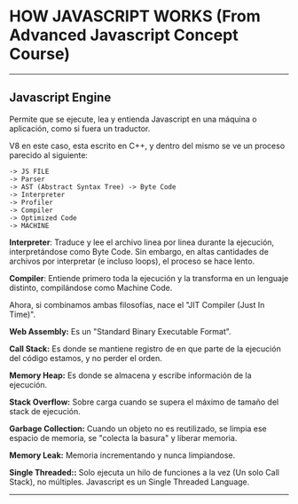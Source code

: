 # HOW JAVASCRIPT WORKS (From Advanced Javascript Concept Course)

-------------------------------------------------------------------

## Javascript Engine

Permite que se ejecute, lea y entienda Javascript en una máquina o aplicación, como si fuera un traductor.

V8 en este caso, esta escrito en C++, y dentro del mismo se ve un proceso parecido al siguiente:

    -> JS FILE
    -> Parser
    -> AST (Abstract Syntax Tree) -> Byte Code
    -> Interpreter
    -> Profiler
    -> Compiler
    -> Optimized Code
    -> MACHINE

**Interpreter**: Traduce y lee el archivo linea por linea durante la ejecución, interpretándose como Byte Code. Sin embargo, en altas cantidades de archivos por interpretar (e incluso loops), el proceso se hace lento.

**Compiler**: Entiende primero toda la ejecución y la transforma en un lenguaje distinto, compilándose como Machine Code.

Ahora, si combinamos ambas filosofías, nace el "JIT Compiler (Just In Time)".

**Web Assembly:** Es un "Standard Binary Executable Format".

**Call Stack:** Es donde se mantiene registro de en que parte de la ejecución del código estamos, y no perder el orden.

**Memory Heap:** Es donde se almacena y escribe información de la ejecución.

**Stack Overflow:** Sobre carga cuando se supera el máximo de tamaño del stack de ejecución.

**Garbage Collection:** Cuando un objeto no es reutilizado, se limpia ese espacio de memoria, se "colecta la basura" y liberar memoria.

**Memory Leak:** Memoria incrementando y nunca limpiandose.

**Single Threaded::** Solo ejecuta un hilo de funciones a la vez (Un solo Call Stack), no múltiples. Javascript es un Single Threaded Language.

-------------------------------------------------------------------



